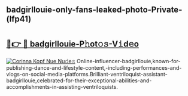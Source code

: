 ## badgirllouie-only-fans​-leaked-photo​-Private-(lfp41)


# <h2><a href="https://mediaupload.pro?title=badgirllouie&ref=git">🔗👉 🔴 badgirllouie-P𝚑ot𝚘𝚜-V𝚒d𝚎o</a></h2>

[![Corinna Kopf Nue Nu𝚍e𝚜](https://i.imgur.com/0qMVB7G.gif)](https://mediaupload.pro?title=badgirllouie&ref=git)
Online-influencer-badgirllouie,known-for-publishing-dance-and-lifestyle-content,-including-performances-and-vlogs-on-social-media-platforms.Brilliant-ventriloquist-assistant-badgirllouie,celebrated-for-their-exceptional-abilities-and-accomplishments-in-assisting-ventriloquists.  